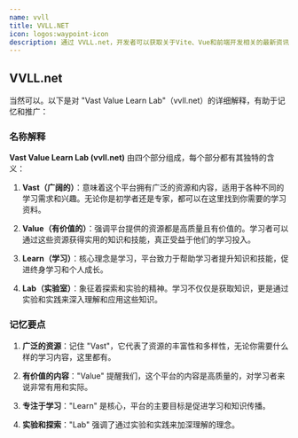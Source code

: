 ```yaml
---
name: vvll
title: VVLL.NET
icon: logos:waypoint-icon
description: 通过 VVLL.net，开发者可以获取关于Vite、Vue和前端开发相关的最新资讯、文档和教程，帮助他们更好地理解和应用这些技术，提升前端开发能力和效率。
---
```


## VVLL.net

当然可以。以下是对 "Vast Value Learn Lab"（vvll.net）的详细解释，有助于记忆和推广：

### 名称解释

**Vast Value Learn Lab (vvll.net)** 由四个部分组成，每个部分都有其独特的含义：

1. **Vast（广阔的）**：意味着这个平台拥有广泛的资源和内容，适用于各种不同的学习需求和兴趣。无论你是初学者还是专家，都可以在这里找到你需要的学习资料。

2. **Value（有价值的）**：强调平台提供的资源都是高质量且有价值的。学习者可以通过这些资源获得实用的知识和技能，真正受益于他们的学习投入。

3. **Learn（学习）**：核心理念是学习，平台致力于帮助学习者提升知识和技能，促进终身学习和个人成长。

4. **Lab（实验室）**：象征着探索和实验的精神。学习不仅仅是获取知识，更是通过实验和实践来深入理解和应用这些知识。

### 记忆要点

1. **广泛的资源**：记住 "Vast"，它代表了资源的丰富性和多样性，无论你需要什么样的学习内容，这里都有。

2. **有价值的内容**："Value" 提醒我们，这个平台的内容是高质量的，对学习者来说非常有用和实际。

3. **专注于学习**："Learn" 是核心，平台的主要目标是促进学习和知识传播。

4. **实验和探索**："Lab" 强调了通过实验和实践来加深理解的理念。
